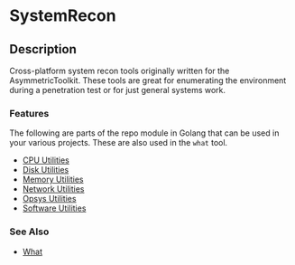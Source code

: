 SystemRecon
===========

## Description
Cross-platform system recon tools originally written for the AsymmetricToolkit.  These tools are great for enumerating the
environment during a penetration test or for just general systems work.

### Features
The following are parts of the repo module in Golang
that can be used in your various projects.  These are
also used in the `what` tool.

* [CPU Utilities](Cpu.README.md)
* [Disk Utilities](Disk.README.md)
* [Memory Utilities](Memory.README.md)
* [Network Utilities](Network.README.md)
* [Opsys Utilities](OpSys.README.md)
* [Software Utilities](software.README.md)

### See Also
* [What](../../../cmd/tools/what/README.md)